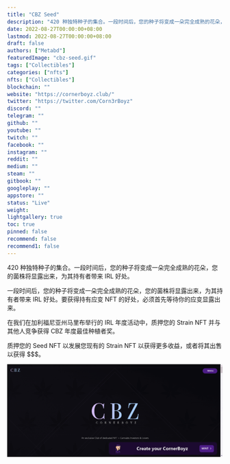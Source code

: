 ```yaml
---
title: "CBZ Seed"
description: "420 种独特种子的集合。一段时间后，您的种子将变成一朵完全成熟的花朵，您的菌株将显露出来，为其持有者带来 IRL 好处。"
date: 2022-08-27T00:00:00+08:00
lastmod: 2022-08-27T00:00:00+08:00
draft: false
authors: ["Metabd"]
featuredImage: "cbz-seed.gif"
tags: ["Collectibles"]
categories: ["nfts"]
nfts: ["Collectibles"]
blockchain: ""
website: "https://cornerboyz.club/"
twitter: "https://twitter.com/Corn3rBoyz"
discord: ""
telegram: ""
github: ""
youtube: ""
twitch: ""
facebook: ""
instagram: ""
reddit: ""
medium: ""
steam: ""
gitbook: ""
googleplay: ""
appstore: ""
status: "Live"
weight: 
lightgallery: true
toc: true
pinned: false
recommend: false
recommend1: false
---
```

420 种独特种子的集合。一段时间后，您的种子将变成一朵完全成熟的花朵，您的菌株将显露出来，为其持有者带来 IRL 好处。

一段时间后，您的种子将变成一朵完全成熟的花朵，您的菌株将显露出来，为其持有者带来 IRL 好处。要获得持有应变 NFT 的好处，必须首先等待你的应变显露出来。

在我们在加利福尼亚州马里布举行的 IRL 年度活动中，质押您的 Strain NFT 并与其他人竞争获得 CBZ 年度最佳种植者奖。

质押您的 Seed NFT 以发展您现有的 Strain NFT 以获得更多收益，或者将其出售以获得 $$$。

![nft](34131241112_new.png)
